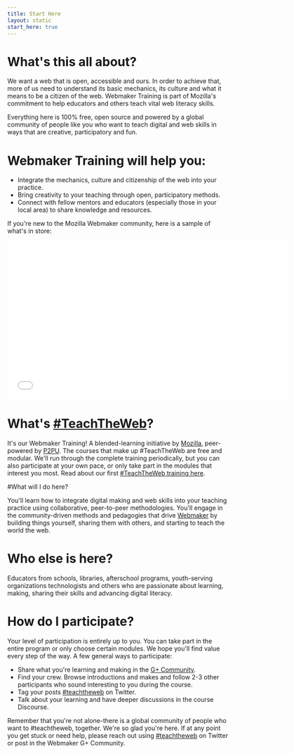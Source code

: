 ```yaml
---
title: Start Here
layout: static
start_here: true
---
```

# What's this all about?

We want a web that is open, accessible and ours. In order to achieve that, more of us need to understand its basic mechanics, its culture and what it means to be a citizen of the web. Webmaker Training is part of Mozilla's commitment to help educators and others teach vital web literacy skills. 

Everything here is 100% free, open source and powered by a global community of people like you who want to teach digital and web skills in ways that are creative, participatory and fun. 

# Webmaker Training will help you:
* Integrate the mechanics, culture and citizenship of the web into your practice.</li>
* Bring creativity to your teaching through open, participatory methods.</li>
* Connect with fellow mentors and educators (especially those in your local area) to share knowledge and resources. </li>
			
If you're new to the Mozilla Webmaker community, here is a sample of what's in store:
			
<div class="embedWrapper"><iframe width="640" height="360" src="//www.youtube.com/embed/u6zEOOl4c7w" frameborder="0" allowfullscreen></iframe></div>
			
			
# What's <a href="https://twitter.com/search?q=teachtheweb&amp;src=typd&amp;f=realtime">#TeachTheWeb</a>?
			
It's our Webmaker Training! A blended-learning initiative by <a href="http://www.mozilla.org/en-US/">Mozilla</a>, peer-powered by <a href="https://p2pu.org/en/">P2PU</a>. The courses that make up #TeachTheWeb are free and modular. We'll run through the complete training periodically, but you can also participate at your own pace, or only take part in the modules that interest you most. Read about our first <a href="http://hivenyc.org/teachtheweb/">#TeachTheWeb training here</a>.
			
#What will I do here?
			
You'll learn how to integrate digital making and web skills into your teaching practice using collaborative, peer-to-peer methodologies. You'll engage in the community-driven methods and pedagogies that drive <a href="http://webmaker.org">Webmaker</a> by building things yourself, sharing them with others, and starting to teach the world the web.
						
# Who else is here?

Educators from schools, libraries, afterschool programs, youth-serving organizations technologists and others who are passionate about learning, making, sharing their skills and advancing digital literacy. 
			
# How do I participate?
			
Your level of participation is entirely up to you. You can take part in the entire program or only choose certain modules. We hope you'll find value every step of the way. A few general ways to participate:

* Share what you're learning and making in the <a href="https://plus.google.com/u/0/communities/106022863174952221205/stream/4723a453-f65d-49c4-a44e-cae2b9dbada1">G+ Community</a>.
* Find your crew. Browse introductions and makes and follow 2-3 other participants who sound interesting to you during the course.
* Tag your posts <a href="https://twitter.com/search?q=teachtheweb&amp;src=typd&amp;f=realtime">#teachtheweb</a> on Twitter.
* Talk about your learning and have deeper discussions in the course Discourse.			
			
Remember that you're not alone-there is a global community of people who want to #teachtheweb, together. We're so glad you're here. If at any point you get stuck or need help, please reach out using <a href="https://twitter.com/search?q=teachtheweb&amp;src=typd&amp;f=realtime">#teachtheweb</a> on Twitter or post in the Webmaker G+ Community.